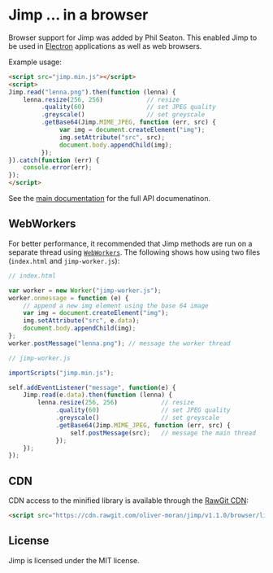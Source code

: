 # Jimp ... in a browser #

Browser support for Jimp was added by Phil Seaton. This enabled Jimp to be used in [Electron](http://electron.atom.io/) applications as well as web browsers.

Example usage:

```html
<script src="jimp.min.js"></script>
<script>
Jimp.read("lenna.png").then(function (lenna) {
    lenna.resize(256, 256)            // resize
         .quality(60)                 // set JPEG quality
         .greyscale()                 // set greyscale
         .getBase64(Jimp.MIME_JPEG, function (err, src) {
              var img = document.createElement("img");
              img.setAttribute("src", src);
              document.body.appendChild(img);
         });
}).catch(function (err) {
    console.error(err);
});
</script>
```

See the [main documentation](https://github.com/oliver-moran/jimp) for the full API documenatinon.

## WebWorkers ##

For better performance, it recommended that Jimp methods are run on a separate thread using [`WebWorkers`](https://developer.mozilla.org/en-US/docs/Web/API/Web_Workers_API/Using_web_workers). The following shows how using two files (`index.html` and `jimp-worker.js`):

```js
// index.html

var worker = new Worker("jimp-worker.js");
worker.onmessage = function (e) {
    // append a new img element using the base 64 image
    var img = document.createElement("img");
    img.setAttribute("src", e.data);
    document.body.appendChild(img);
};
worker.postMessage("lenna.png"); // message the worker thread
```

```js
// jimp-worker.js

importScripts("jimp.min.js");

self.addEventListener("message", function(e) {
    Jimp.read(e.data).then(function (lenna) {
        lenna.resize(256, 256)            // resize
             .quality(60)                 // set JPEG quality
             .greyscale()                 // set greyscale
             .getBase64(Jimp.MIME_JPEG, function (err, src) {
                 self.postMessage(src);   // message the main thread
             });
    });
});
```

## CDN ##

CDN access to the minified library is available through the [RawGit CDN](https://rawgit.com/):

```html
<script src="https://cdn.rawgit.com/oliver-moran/jimp/v1.1.0/browser/lib/jimp.min.js"></script>
```

## License ##

Jimp is licensed under the MIT license.
